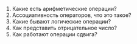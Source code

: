 1.  Какие есть арифметические операции? 
2.  Ассоциативность операторов, что это такое?
3. Какие бывают логические операции?  
4. Как представить отрицательное число?
5. Как работают операции сдвига? 
	